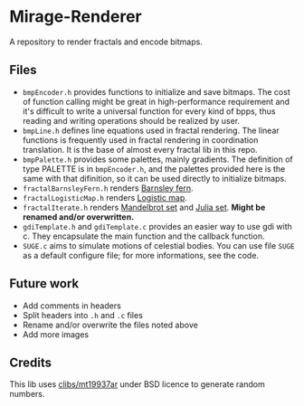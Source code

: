 # Mirage-Renderer
A repository to render fractals and encode bitmaps.

## Files
- `bmpEncoder.h` provides functions to initialize and save bitmaps. The cost of function calling might be great in high-performance requirement and it's difficult to write a universal function for every kind of bpps, thus reading and writing operations should be realized by user.
- `bmpLine.h` defines line equations used in fractal rendering. The linear functions is frequently used in fractal rendering in coordination translation. It is the base of almost every fractal lib in this repo.
- `bmpPalette.h` provides some palettes, mainly gradients. The definition of type PALETTE is in `bmpEncoder.h`, and the palettes provided here is the same with that difinition, so it can be used directly to initialize bitmaps.
- `fractalBarnsleyFern.h` renders [Barnsley fern](http://en.wikipedia.org/wiki/Barnsley_fern).
- `fractalLogisticMap.h` renders [Logistic map](http://en.wikipedia.org/wiki/Logistic_map).
- `fractalIterate.h` renders [Mandelbrot set](http://en.wikipedia.org/wiki/Mandelbrot_set) and [Julia set](http://en.wikipedia.org/wiki/Julia_set). **Might be renamed and/or overwritten.**
- `gdiTemplate.h` and `gdiTemplate.c` provides an easier way to use gdi with c. They encapsulate the main function and the callback function.
- `SUGE.c` aims to simulate motions of celestial bodies. You can use file `SUGE` as a default configure file; for more informations, see the code.

## Future work
- Add comments in headers
- Split headers into `.h` and `.c` files
- Rename and/or overwrite the files noted above
- Add more images

## Credits
This lib uses [clibs/mt19937ar](https://github.com/clibs/mt19937ar) under BSD licence to generate random numbers.